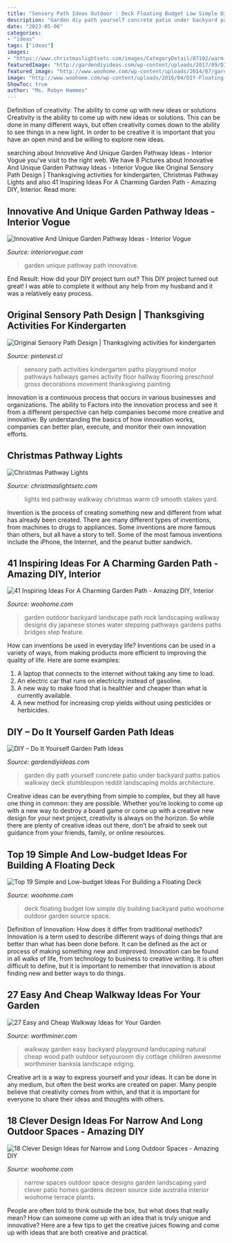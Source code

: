 ```yaml
---
title: "Sensory Path Ideas Outdoor : Deck Floating Budget Low Simple Diy Building Backyard Patio Woohome Outdoor Garden Source Space"
description: "Garden diy path yourself concrete patio under backyard paths patios walkway deck stumbleupon reddit landscaping molds architecture"
date: "2023-05-06"
categories:
- "ideas"
tags: ["ideas"]
images:
- "https://www.christmaslightsetc.com/images/CategoryDetail/87102/warm-white-led-christmas-pathway-lights-03986.jpg"
featuredImage: "http://gardendiyideas.com/wp-content/uploads/2017/09/DIY-Do-It-Yourself-Garden-Path-Ideas-1-3.jpg"
featured_image: "http://www.woohome.com/wp-content/uploads/2014/07/garden-walkway-ideas-33.jpg"
image: "http://www.woohome.com/wp-content/uploads/2016/04/DIY-Floating-Deck-Woohome-15.jpg"
ShowToc: true
author: "Ms. Robyn Hammes"
---
```



Definition of creativity: The ability to come up with new ideas or solutions
Creativity is the ability to come up with new ideas or solutions. This can be done in many different ways, but often creativity comes down to the ability to see things in a new light. In order to be creative it is important that you have an open mind and be willing to explore new ideas.

	

		
searching about Innovative And Unique Garden Pathway Ideas - Interior Vogue you've visit to the right web. We have 8 Pictures about Innovative And Unique Garden Pathway Ideas - Interior Vogue like Original Sensory Path Design | Thanksgiving activities for kindergarten, Christmas Pathway Lights and also 41 Inspiring Ideas For A Charming Garden Path - Amazing DIY, Interior. Read more:
		
    
## Innovative And Unique Garden Pathway Ideas - Interior Vogue

<img loading=lazy src="http://interiorvogue.com/wp-content/uploads/2016/04/garden_path.jpg" onerror="this.onerror=null;this.src='https://tse1.mm.bing.net/th?id=OIP.StMjBRpscZt67M8AwAzN9QHaLH&amp;pid=15.1';" alt="Innovative And Unique Garden Pathway Ideas - Interior Vogue">

_Source: interiorvogue.com_

>garden unique pathway path innovative. 

	

End Result: How did your DIY project turn out?
This DIY project turned out great! I was able to complete it without any help from my husband and it was a relatively easy process.

    
## Original Sensory Path Design | Thanksgiving Activities For Kindergarten

<img loading=lazy src="https://i.pinimg.com/736x/23/c9/e9/23c9e9a8ea88d845d0c9bc79462998f1.jpg" onerror="this.onerror=null;this.src='https://tse3.mm.bing.net/th?id=OIP.96X_QCP7l5Eq2xNZ5_h0pgHaNL&amp;pid=15.1';" alt="Original Sensory Path Design | Thanksgiving activities for kindergarten">

_Source: pinterest.cl_

>sensory path activities kindergarten paths playground motor pathways hallways games activity floor hallway flooring preschool gross decorations movement thanksgiving painting. 

	

Innovation is a continuous process that occurs in various businesses and organizations. The ability to Factors into the innovation process and see it from a different perspective can help companies become more creative and innovative. By understanding the basics of how innovation works, companies can better plan, execute, and monitor their own innovation efforts.

    
## Christmas Pathway Lights

<img loading=lazy src="https://www.christmaslightsetc.com/images/CategoryDetail/87102/warm-white-led-christmas-pathway-lights-03986.jpg" onerror="this.onerror=null;this.src='https://tse4.mm.bing.net/th?id=OIP.pRA89oXn-tlzp1gTuLYNgQHaHa&amp;pid=15.1';" alt="Christmas Pathway Lights">

_Source: christmaslightsetc.com_

>lights led pathway walkway christmas warm c9 smooth stakes yard. 

	

Invention is the process of creating something new and different from what has already been created. There are many different types of inventions, from machines to drugs to appliances. Some inventions are more famous than others, but all have a story to tell. Some of the most famous inventions include the iPhone, the Internet, and the peanut butter sandwich.

    
## 41 Inspiring Ideas For A Charming Garden Path - Amazing DIY, Interior

<img loading=lazy src="http://www.woohome.com/wp-content/uploads/2014/07/garden-walkway-ideas-33.jpg" onerror="this.onerror=null;this.src='https://tse3.mm.bing.net/th?id=OIP.n-OLG910pYqGDAq3mIBqewHaJR&amp;pid=15.1';" alt="41 Inspiring Ideas For A Charming Garden Path - Amazing DIY, Interior">

_Source: woohome.com_

>garden outdoor backyard landscape path rock landscaping walkway designs diy japanese stones water stepping pathways gardens paths bridges step feature. 

	

How can inventions be used in everyday life?
Inventions can be used in a variety of ways, from making products more efficient to improving the quality of life. Here are some examples: 
1. A laptop that connects to the internet without taking any time to load. 
2. An electric car that runs on electricity instead of gasoline. 
3. A new way to make food that is healthier and cheaper than what is currently available. 
4. A new method for increasing crop yields without using pesticides or herbicides.

    
## DIY – Do It Yourself Garden Path Ideas

<img loading=lazy src="http://gardendiyideas.com/wp-content/uploads/2017/09/DIY-Do-It-Yourself-Garden-Path-Ideas-1-3.jpg" onerror="this.onerror=null;this.src='https://tse4.mm.bing.net/th?id=OIP.V_roWOI4_c6WZmOaDBnACgHaJ4&amp;pid=15.1';" alt="DIY – Do It Yourself Garden Path Ideas">

_Source: gardendiyideas.com_

>garden diy path yourself concrete patio under backyard paths patios walkway deck stumbleupon reddit landscaping molds architecture. 

	

Creative ideas can be everything from simple to complex, but they all have one thing in common: they are possible. Whether you’re looking to come up with a new way to destroy a board game or come up with a creative new design for your next project, creativity is always on the horizon. So while there are plenty of creative ideas out there, don’t be afraid to seek out guidance from your friends, family, or online resources.

    
## Top 19 Simple And Low-budget Ideas For Building A Floating Deck

<img loading=lazy src="http://www.woohome.com/wp-content/uploads/2016/04/DIY-Floating-Deck-Woohome-15.jpg" onerror="this.onerror=null;this.src='https://tse1.mm.bing.net/th?id=OIP.DsbboXCsJOIPv5KHTSTYzgHaJ4&amp;pid=15.1';" alt="Top 19 Simple and Low-budget Ideas For Building a Floating Deck">

_Source: woohome.com_

>deck floating budget low simple diy building backyard patio woohome outdoor garden source space. 

	

Definition of Innovation: How does it differ from traditional methods?
Innovation is a term used to describe different ways of doing things that are better than what has been done before. It can be defined as the act or process of making something new and improved. Innovation can be found in all walks of life, from technology to business to creative writing. It is often difficult to define, but it is important to remember that innovation is about finding new and better ways to do things.

    
## 27 Easy And Cheap Walkway Ideas For Your Garden

<img loading=lazy src="https://worthminer.com/wp-content/uploads/2015/06/Easy-walkway-idea-24.jpg" onerror="this.onerror=null;this.src='https://tse2.mm.bing.net/th?id=OIP.NqbOZWHXpBcLAkb54peMkgHaNK&amp;pid=15.1';" alt="27 Easy and Cheap Walkway Ideas for Your Garden">

_Source: worthminer.com_

>walkway garden easy backyard playground landscaping natural cheap wood path outdoor setyouroom diy cottage children awesome worthminer banksia landscape edging. 

	

Creative art is a way to express yourself and your ideas. It can be done in any medium, but often the best works are created on paper. Many people believe that creativity comes from within, and that it is important for everyone to share their ideas and thoughts with others.

    
## 18 Clever Design Ideas For Narrow And Long Outdoor Spaces - Amazing DIY

<img loading=lazy src="http://www.woohome.com/wp-content/uploads/2015/03/narrow-space-designs-woohome-18.jpg" onerror="this.onerror=null;this.src='https://tse1.mm.bing.net/th?id=OIP.PjdJzRPvTU0llO0Z56503wHaLH&amp;pid=15.1';" alt="18 Clever Design Ideas for Narrow and Long Outdoor Spaces - Amazing DIY">

_Source: woohome.com_

>narrow spaces outdoor space designs garden landscaping yard clever patio homes gardens dezeen source side australia interior woohome terrace plants. 

	

People are often told to think outside the box, but what does that really mean? How can someone come up with an idea that is truly unique and innovative? Here are a few tips to get the creative juices flowing and come up with ideas that are both creative and practical.

